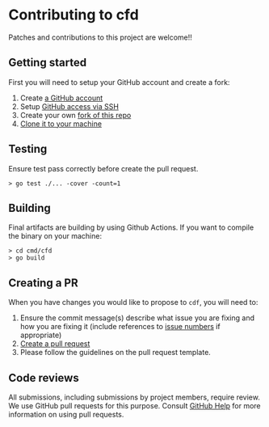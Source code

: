 # Contributing to cfd

Patches and contributions to this project are welcome!!

## Getting started

First you will need to setup your GitHub account and create a fork:

1. Create [a GitHub account](https://github.com/join)
1. Setup [GitHub access via
   SSH](https://help.github.com/articles/connecting-to-github-with-ssh/)
1. Create your own [fork of this
  repo](https://help.github.com/articles/fork-a-repo/)
1. [Clone it to your machine](https://docs.github.com/en/github/creating-cloning-and-archiving-repositories/cloning-a-repository)

## Testing

Ensure test pass correctly before create the pull request.

```shell
> go test ./... -cover -count=1
```

## Building

Final artifacts are building by using Github Actions. If you want to compile the binary on your machine:

```shell
> cd cmd/cfd
> go build
```

## Creating a PR

When you have changes you would like to propose to `cdf`, you will need to:

1. Ensure the commit message(s) describe what issue you are fixing and how you are fixing it
   (include references to [issue numbers](https://help.github.com/articles/closing-issues-using-keywords/)
   if appropriate)
1. [Create a pull request](https://help.github.com/articles/creating-a-pull-request-from-a-fork/)
1. Please follow the guidelines on the pull request template.

## Code reviews

All submissions, including submissions by project members, require review. We
use GitHub pull requests for this purpose. Consult
[GitHub Help](https://help.github.com/articles/about-pull-requests/) for more
information on using pull requests.